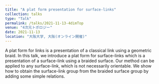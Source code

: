 ```yaml
---
title: "A plat form presentation for surface-links"
collection: talks
type: "Talk"
permalink: /talks/2021-11-13-4dimTop
venue: "4次元トポロジー"
date: 2021-11-13
location: "大阪大学, 大阪(オンライン開催)"
---
```


A plat form for links is a presentation of a classical link using a geometric braid. In this talk, we introduce a plat form for surface-links which is a presentation of a surface-link using a braided surface. Our method can be applied to any surface-link, which is not necessarily orientable. We show how to obtain the surface-link group from the braided surface group by adding some simple relations.